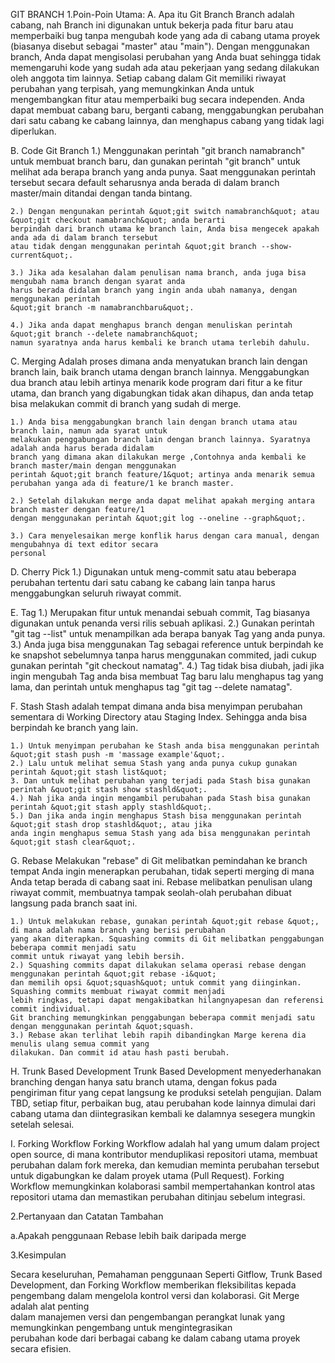 GIT BRANCH
1.Poin-Poin Utama:
A. Apa itu Git Branch
Branch adalah cabang, nah Branch ini digunakan untuk bekerja pada fitur baru atau memperbaiki bug tanpa
mengubah kode yang ada di cabang utama proyek (biasanya disebut sebagai &quot;master&quot; atau &quot;main&quot;). Dengan
menggunakan branch, Anda dapat mengisolasi perubahan yang Anda buat sehingga tidak memengaruhi kode yang
sudah ada atau pekerjaan yang sedang dilakukan oleh anggota tim lainnya. Setiap cabang dalam Git memiliki
riwayat perubahan yang terpisah, yang memungkinkan Anda untuk mengembangkan fitur atau memperbaiki bug
secara independen. Anda dapat membuat cabang baru, berganti cabang, menggabungkan perubahan dari
satu cabang ke cabang lainnya, dan menghapus cabang yang tidak lagi diperlukan.

B. Code Git Branch
1.) Menggunakan perintah &quot;git branch namabranch&quot; untuk membuat branch baru, dan gunakan perintah &quot;git branch&quot;
untuk melihat ada berapa branch yang anda punya. Saat menggunakan perintah tersebut secara default seharusnya
anda berada di dalam branch master/main ditandai dengan tanda bintang.

    2.) Dengan mengunakan perintah &quot;git switch namabranch&quot; atau &quot;git checkout namabranch&quot; anda berarti
    berpindah dari branch utama ke branch lain, Anda bisa mengecek apakah anda ada di dalam branch tersebut
    atau tidak dengan menggunakan perintah &quot;git branch --show-current&quot;.

    3.) Jika ada kesalahan dalam penulisan nama branch, anda juga bisa mengubah nama branch dengan syarat anda
    harus berada didalam branch yang ingin anda ubah namanya, dengan menggunakan perintah
    &quot;git branch -m namabranchbaru&quot;.

    4.) Jika anda dapat menghapus branch dengan menuliskan perintah &quot;git branch --delete namabranch&quot;
    namun syaratnya anda harus kembali ke branch utama terlebih dahulu.

C. Merging
Adalah proses dimana anda menyatukan branch lain dengan branch lain, baik branch utama dengan branch lainnya.
Menggabungkan dua branch atau lebih artinya menarik kode program dari fitur a ke fitur utama, dan branch yang
digabungkan tidak akan dihapus, dan anda tetap bisa melakukan commit di branch yang sudah di merge.

    1.) Anda bisa menggabungkan branch lain dengan branch utama atau branch lain, namun ada syarat untuk
    melakukan penggabungan branch lain dengan branch lainnya. Syaratnya adalah anda harus berada didalam
    branch yang dimana akan dilakukan merge ,Contohnya anda kembali ke branch master/main dengan menggunakan
    perintah &quot;git branch feature/1&quot; artinya anda menarik semua perubahan yanga ada di feature/1 ke branch master.

    2.) Setelah dilakukan merge anda dapat melihat apakah merging antara branch master dengan feature/1
    dengan menggunakan perintah &quot;git log --oneline --graph&quot;.

    3.) Cara menyelesaikan merge konflik harus dengan cara manual, dengan mengubahnya di text editor secara
    personal

D. Cherry Pick
1.) Digunakan untuk meng-commit satu atau beberapa perubahan tertentu dari satu cabang ke cabang lain
tanpa harus menggabungkan seluruh riwayat commit.

E. Tag
1.) Merupakan fitur untuk menandai sebuah commit, Tag biasanya digunakan untuk penanda versi rilis sebuah
aplikasi.
2.) Gunakan perintah &quot;git tag --list&quot; untuk menampilkan ada berapa banyak Tag yang anda punya.
3.) Anda juga bisa menggunakan Tag sebagai reference untuk berpindah ke ke snapshot sebelumnya tanpa harus
menggunakan commited, jadi cukup gunakan perintah &quot;git checkout namatag&quot;.
4.) Tag tidak bisa diubah, jadi jika ingin mengubah Tag anda bisa membuat Tag baru lalu menghapus tag
yang lama, dan perintah untuk menghapus tag &quot;git tag --delete namatag&quot;.

F. Stash
Stash adalah tempat dimana anda bisa menyimpan perubahan sementara di Working Directory atau Staging Index.
Sehingga anda bisa berpindah ke branch yang lain.

    1.) Untuk menyimpan perubahan ke Stash anda bisa menggunakan perintah &quot;git stash push -m 'massage example'&quot;.
    2.) Lalu untuk melihat semua Stash yang anda punya cukup gunakan perintah &quot;git stash list&quot;
    3. Dan untuk melihat perubahan yang terjadi pada Stash bisa gunakan perintah &quot;git stash show stashld&quot;.
    4.) Nah jika anda ingin mengambil perubahan pada Stash bisa gunakan perintah &quot;git stash apply stashld&quot;.
    5.) Dan jika anda ingin menghapus Stash bisa menggunakan perintah &quot;git stash drop stashld&quot;, atau jika
    anda ingin menghapus semua Stash yang ada bisa menggunakan perintah &quot;git stash clear&quot;.

G. Rebase
Melakukan &quot;rebase&quot; di Git melibatkan pemindahan ke branch tempat Anda ingin menerapkan perubahan,
tidak seperti merging di mana Anda tetap berada di cabang saat ini. Rebase melibatkan penulisan ulang
riwayat commit, membuatnya tampak seolah-olah perubahan dibuat langsung pada branch saat ini.

    1.) Untuk melakukan rebase, gunakan perintah &quot;git rebase &quot;, di mana adalah nama branch yang berisi perubahan
    yang akan diterapkan. Squashing commits di Git melibatkan penggabungan beberapa commit menjadi satu
    commit untuk riwayat yang lebih bersih.
    2.) Squashing commits dapat dilakukan selama operasi rebase dengan menggunakan perintah &quot;git rebase -i&quot;
    dan memilih opsi &quot;squash&quot; untuk commit yang diinginkan. Squashing commits membuat riwayat commit menjadi
    lebih ringkas, tetapi dapat mengakibatkan hilangnyapesan dan referensi commit individual.
    Git branching memungkinkan penggabungan beberapa commit menjadi satu dengan menggunakan perintah &quot;squash.
    3.) Rebase akan terlihat lebih rapih dibandingkan Marge kerena dia menulis ulang semua commit yang
    dilakukan. Dan commit id atau hash pasti berubah.

H. Trunk Based Development
Trunk Based Development menyederhanakan branching dengan hanya satu branch utama, dengan fokus pada
pengiriman fitur yang cepat langsung ke produksi setelah pengujian. Dalam TBD, setiap fitur, perbaikan bug,
atau perubahan kode lainnya dimulai dari cabang utama dan diintegrasikan kembali ke dalamnya sesegera
mungkin setelah selesai.

I. Forking Workflow
Forking Workflow adalah hal yang umum dalam project open source, di mana kontributor menduplikasi
repositori utama, membuat perubahan dalam fork mereka, dan kemudian meminta perubahan tersebut untuk
digabungkan ke dalam proyek utama (Pull Request). Forking Workflow memungkinkan kolaborasi sambil
mempertahankan kontrol atas repositori utama dan memastikan perubahan ditinjau sebelum integrasi.

2.Pertanyaan dan Catatan Tambahan

a.Apakah penggunaan Rebase lebih baik daripada merge

3.Kesimpulan

Secara keseluruhan, Pemahaman penggunaan Seperti Gitflow, Trunk Based Development, dan Forking Workflow memberikan fleksibilitas kepada pengembang dalam mengelola kontrol versi dan kolaborasi. Git Merge adalah alat penting<br>
dalam manajemen versi dan pengembangan perangkat lunak yang memungkinkan pengembang untuk mengintegrasikan<br>
perubahan kode dari berbagai cabang ke dalam cabang utama proyek secara efisien.</p>
